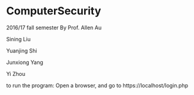 # ComputerSecurity

2016/17 fall semester By Prof. Allen Au

Sining Liu

Yuanjing Shi

Junxiong Yang

Yi Zhou

to run the program: 
	Open a browser, and go to https://localhost/login.php
